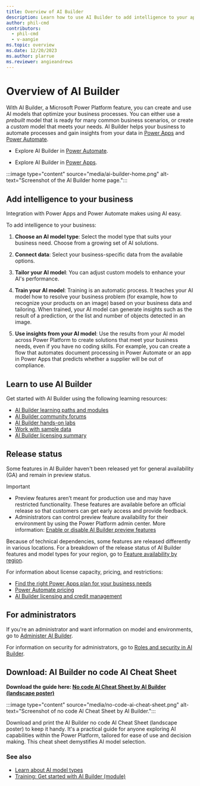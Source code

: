 ```yaml
---
title: Overview of AI Builder
description: Learn how to use AI Builder to add intelligence to your apps.
author: phil-cmd
contributors:
  - phil-cmd
  - v-aangie
ms.topic: overview
ms.date: 12/20/2023
ms.author: plarrue
ms.reviewer: angieandrews
---
```


# Overview of AI Builder

With AI Builder, a Microsoft Power Platform feature, you can create and use AI models that optimize your business processes. You can either use a *prebuilt* model that is ready for many common business scenarios, or create a *custom* model that meets your needs. AI Builder helps your business to automate processes and gain insights from your data in [Power Apps](use-in-powerapps-overview.md) and [Power Automate](use-in-flow-overview.md).

- Explore AI Builder in [Power Automate](use-in-flow-overview.md).

- Explore AI Builder in [Power Apps](use-in-powerapps-overview.md).

:::image type="content" source="media/ai-builder-home.png" alt-text="Screenshot of the AI Builder home page.":::

## Add intelligence to your business

Integration with Power Apps and Power Automate makes using AI easy.

To add intelligence to your business:

1. **Choose an AI model type**: Select the model type that suits your business need. Choose from a growing set of AI solutions.

1. **Connect data**: Select your business-specific data from the available options.

1. **Tailor your AI model**: You can adjust custom models to enhance your AI's performance.

1. **Train your AI model**: Training is an automatic process. It teaches your AI model how to resolve your business problem (for example, how to recognize your products on an image) based on your business data and tailoring. When trained, your AI model can generate insights such as the result of a prediction, or the list and number of objects detected in an image.

1. **Use insights from your AI model**: Use the results from your AI model across Power Platform to create solutions that meet your business needs, even if you have no coding skills. For example, you can create a flow that automates document processing in Power Automate or an app in Power Apps that predicts whether a supplier will be out of compliance.

## Learn to use AI Builder

Get started with AI Builder using the following learning resources:

- [AI Builder learning paths and modules](/training/browse/?expanded=power-platform&products=ai-builder)
- [AI Builder community forums](https://go.microsoft.com/fwlink/?linkid=2092048)
- [AI Builder hands-on labs](https://go.microsoft.com/fwlink/?linkid=2103171)
- [Work with sample data](samples.md)
- [AI Builder licensing summary](administer-licensing.md)

## Release status

Some features in AI Builder haven't been released yet for general availability (GA) and remain in preview status.

> [!IMPORTANT]
> - Preview features aren’t meant for production use and may have restricted functionality. These features are available before an official release so that customers can get early access and provide feedback.
> - Administrators can control preview feature availability for their environment by using the Power Platform admin center. More information: [Enable or disable AI Builder preview features](administer.md#enable-or-disable-ai-builder-preview-features)

Because of technical dependencies, some features are released differently in various locations. For a breakdown of the release status of AI Builder features and model types for your region, go to [Feature availability by region](availability-region.md).

For information about license capacity, pricing, and restrictions:

- [Find the right Power Apps plan for your business needs](https://powerapps.microsoft.com/pricing/)
- [Power Automate pricing](https://flow.microsoft.com/pricing/)
- [AI Builder licensing and credit management](credit-management.md)

## For administrators

If you're an administrator and want information on model and environments, go to [Administer AI Builder](administer.md).

For information on security for administrators, go to [Roles and security in AI Builder](security.md).

## Download: AI Builder no code AI Cheat Sheet

**Download the guide here: [No code AI Cheat Sheet by AI Builder (landscape poster)](https://aka.ms/aibuildercheatsheet)** 

:::image type="content" source="media/no-code-ai-cheat-sheet.png" alt-text="Screenshot of no code AI Cheat Sheet by AI Builder."::: 

Download and print the AI Builder no code AI Cheat Sheet (landscape poster) to keep it handy. It's a practical guide for anyone exploring AI capabilities within the Power Platform, tailored for ease of use and decision making. This cheat sheet demystifies AI model selection.

### See also

- [Learn about AI model types](model-types.md)
- [Training: Get started with AI Builder (module)](/training/modules/get-started-with-ai-builder/)
